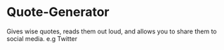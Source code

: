 # Quote-Generator
Gives wise quotes, reads them out loud, and allows you to share them to social media. e.g Twitter
